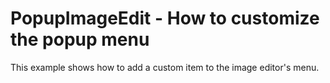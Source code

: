 # PopupImageEdit - How to customize the popup menu


<p>This example shows how to add a custom item to the image editor's menu.</p>

<br/>


